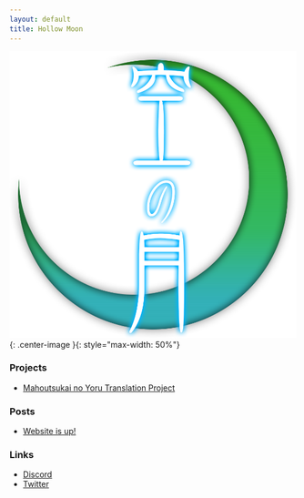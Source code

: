 ```yaml
---
layout: default
title: Hollow Moon
---
```


![hollow moon logo](./resources/hma_logo.png){: .center-image }{: style="max-width: 50%"}

### Projects
* [Mahoutsukai no Yoru Translation Project](wohn-tl/) 

### Posts
* [Website is up!](posts/20-09-22_Website-is-up!) 


### Links
* [Discord](https://discord.gg/2ngdyQd)
* [Twitter](https://twitter.com/HollowMoonTL)
